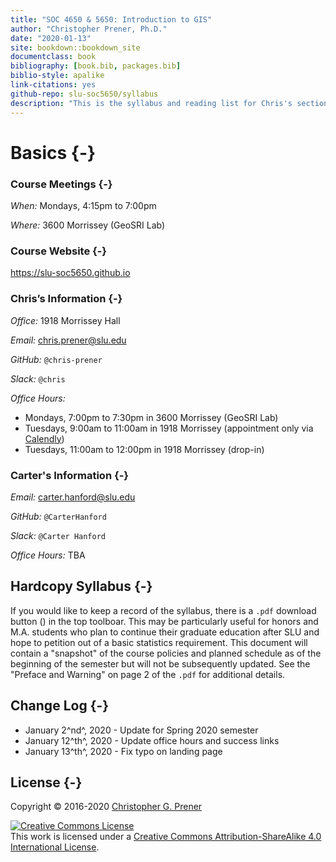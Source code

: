 ```yaml
---
title: "SOC 4650 & 5650: Introduction to GIS"
author: "Christopher Prener, Ph.D."
date: "2020-01-13"
site: bookdown::bookdown_site
documentclass: book
bibliography: [book.bib, packages.bib]
biblio-style: apalike
link-citations: yes
github-repo: slu-soc5650/syllabus
description: "This is the syllabus and reading list for Chris's sections of SOC 4650 and 5650."
---
```


# Basics {-}

### Course Meetings {-}

*When:* Mondays, 4:15pm to 7:00pm

*Where:* 3600 Morrissey (GeoSRI Lab)

### Course Website {-}

<https://slu-soc5650.github.io>

### Chris’s Information {-}

*Office:* 1918 Morrissey Hall

*Email:* <chris.prener@slu.edu>

*GitHub:* `@chris-prener`

*Slack:* `@chris`

*Office Hours:*

- Mondays, 7:00pm to 7:30pm in 3600 Morrissey (GeoSRI Lab)
- Tuesdays, 9:00am to 11:00am in 1918 Morrissey (appointment only via [Calendly](https://calendly.com/chris-prener))
- Tuesdays, 11:00am to 12:00pm in 1918 Morrissey (drop-in)

### Carter's Information {-}

*Email:* <carter.hanford@slu.edu>

*GitHub:* `@CarterHanford`

*Slack:* `@Carter Hanford`

*Office Hours:* TBA

## Hardcopy Syllabus {-}
If you would like to keep a record of the syllabus, there is a `.pdf` download button (<i class="fa fa-file-pdf-o"></i>) in the top toolboar. This may be particularly useful for honors and M.A. students who plan to continue their graduate education after SLU and hope to petition out of a basic statistics requirement. This document will contain a "snapshot" of the course policies and planned schedule as of the beginning of the semester but will not be subsequently updated. See the "Preface and Warning" on page 2 of the `.pdf` for additional details.

## Change Log {-}

* January 2^nd^, 2020 - Update for Spring 2020 semester
* January 12^th^, 2020 - Update office hours and success links
* January 13^th^, 2020 - Fix typo on landing page

## License {-}
Copyright © 2016-2020 [Christopher G. Prener](https://chris-prener.github.io)

<a rel="license" href="http://creativecommons.org/licenses/by-sa/4.0/"><img alt="Creative Commons License" style="border-width:0" src="https://i.creativecommons.org/l/by-sa/4.0/88x31.png" /></a><br />This work is licensed under a <a rel="license" href="http://creativecommons.org/licenses/by-sa/4.0/">Creative Commons Attribution-ShareAlike 4.0 International License</a>.


